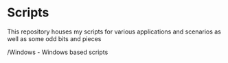# Scripts
This repository houses my scripts for various applications and scenarios as well as some odd bits and pieces

/Windows - Windows based scripts
